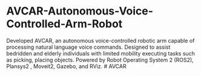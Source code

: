 # AVCAR-Autonomous-Voice-Controlled-Arm-Robot
Developed AVCAR, an autonomous voice-controlled robotic arm capable of processing natural language voice commands. Designed to assist bedridden and elderly individuals with limited mobility executing tasks such as picking, placing objects. Powered by Robot Operating System 2 (ROS2), Plansys2 , Moveit2, Gazebo, and RViz.
#   A V C A R  
 